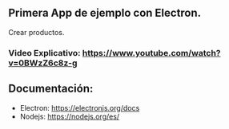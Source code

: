 ## Primera App de ejemplo con Electron.
Crear productos.

### Video Explicativo: https://www.youtube.com/watch?v=0BWzZ6c8z-g
## Documentación:
* Electron: https://electronjs.org/docs
* Nodejs: https://nodejs.org/es/

